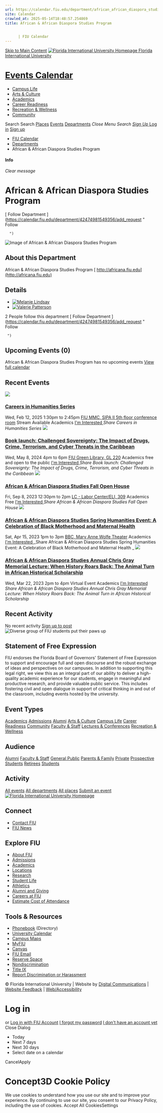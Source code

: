 ```yaml
---
url: https://calendar.fiu.edu/department/african_african_diaspora_studies_program
site: Calendar
crawled_at: 2025-05-14T18:48:57.254869
title: African & African Diaspora Studies Program
    
    
      | FIU Calendar
---
```


[Skip to Main Content](https://calendar.fiu.edu/department/african_african_diaspora_studies_program#main-content)
[![Florida International University Homepage](https://digicdn.fiu.edu/core/_assets/images/logo-top.png) Florida International University](https://www.fiu.edu)
# [Events Calendar ](https://calendar.fiu.edu/)
  * [Campus Life](https://calendar.fiu.edu/calendar?event_types%5B%5D=127595)
  * [Arts & Culture](https://calendar.fiu.edu/calendar?event_types%5B%5D=127590)
  * [Academics](https://calendar.fiu.edu/calendar?event_types%5B%5D=127582)
  * [Career Readiness](https://calendar.fiu.edu/calendar?event_types%5B%5D=127584)
  * [Recreation & Wellness](https://calendar.fiu.edu/calendar?event_types%5B%5D=127603)
  * [Community](https://calendar.fiu.edu/calendar?event_types%5B%5D=127601)


Search Search
[Places](https://calendar.fiu.edu/search/places) [Events](https://calendar.fiu.edu/calendar) [Departments](https://calendar.fiu.edu/search/departments)
_Close Menu_
_Search_ [ _Sign Up_ ](https://calendar.fiu.edu/signup?school_id=234)
[Log in](https://calendar.fiu.edu/auth/shib_login?previous_url=https%3A%2F%2Fcalendar.fiu.edu%2Fdepartment%2Fafrican_african_diaspora_studies_program) [Sign up](https://calendar.fiu.edu/signup?school_id=234)
  * [FIU Calendar](https://calendar.fiu.edu/)
  * [Departments](https://calendar.fiu.edu/browse/departments)
  * African & African Diaspora Studies Program


#### Info
_Clear message_
# African & African Diaspora Studies Program
[ Follow Department ](https://calendar.fiu.edu/department/42474981549356/add_request "
       Follow
       
      ")
![Image of African & African Diaspora Studies Program](https://localist-images.azureedge.net/photos/664326/card/7eb1b843932ccca9c16245cc99f64d88370c9c69.jpg)
## About this Department
African & African Diaspora Studies Program
[ http://africana.fiu.edu](http://africana.fiu.edu)
## Details
  * [![Melanie Lindsay](https://localist-images.azureedge.net/photos/664326/small/7eb1b843932ccca9c16245cc99f64d88370c9c69.jpg)](https://calendar.fiu.edu/mlindsay_288)
  * [![Valerie Patterson](https://localist-images.azureedge.net/photos/664326/small/7eb1b843932ccca9c16245cc99f64d88370c9c69.jpg)](https://calendar.fiu.edu/patterso_794)


2 People follow this department
[ Follow Department ](https://calendar.fiu.edu/department/42474981549356/add_request "
      Follow
      
     ")
## Upcoming Events (0)
African & African Diaspora Studies Program has no upcoming events
[View full calendar](https://calendar.fiu.edu/department/african_african_diaspora_studies_program/calendar)
## Recent Events
[ ![](https://localist-images.azureedge.net/photos/48728374592329/card/ae07a254e82ab31514e6cd763cc00e5e84ec3967.jpg) ](https://calendar.fiu.edu/event/careers-in-humanities-series)
### [Careers in Humanities Series](https://calendar.fiu.edu/event/careers-in-humanities-series)
Wed, Feb 12, 2025 1:30pm to 2:45pm 
[ FIU MMC, SIPA II 5th floor conference room](https://calendar.fiu.edu/event/careers-in-humanities-series)
Stream Available 
Academics
[ I'm Interested ](https://calendar.fiu.edu/event/48728374474561/confirm?instance_id=48728374475586&return=https%3A%2F%2Fcalendar.fiu.edu%2Fdepartment%2Fafrican_african_diaspora_studies_program)
_Share Careers in Humanities Series_
[ ![](https://localist-images.azureedge.net/photos/46233070384263/card/a63e5415617384c29550eeff8f6d0d2ca5aaf986.jpg) ](https://calendar.fiu.edu/event/book-launch-challenged-sovereignty-the-impact-of-drugs-crime-terrorism-and-cyber-threats-in-the-caribbean)
### [Book launch: Challenged Sovereignty: The Impact of Drugs, Crime, Terrorism, and Cyber Threats in the Caribbean](https://calendar.fiu.edu/event/book-launch-challenged-sovereignty-the-impact-of-drugs-crime-terrorism-and-cyber-threats-in-the-caribbean)
Wed, May 8, 2024 4pm to 6pm 
[ FIU Green Library, GL 220](https://calendar.fiu.edu/event/book-launch-challenged-sovereignty-the-impact-of-drugs-crime-terrorism-and-cyber-threats-in-the-caribbean)
Academics
free and open to the public
[ I'm Interested ](https://calendar.fiu.edu/event/46233070333054/confirm?instance_id=46233070334079&return=https%3A%2F%2Fcalendar.fiu.edu%2Fdepartment%2Fafrican_african_diaspora_studies_program)
_Share Book launch: Challenged Sovereignty: The Impact of Drugs, Crime, Terrorism, and Cyber Threats in the Caribbean_
[ ![](https://localist-images.azureedge.net/photos/44147225839345/card/932836cf746d3dbe22a2ebdc2754b8df594e23ca.jpg) ](https://calendar.fiu.edu/event/african_african_diaspora_studies_fall_open_house)
### [African & African Diaspora Studies Fall Open House](https://calendar.fiu.edu/event/african_african_diaspora_studies_fall_open_house)
Fri, Sep 8, 2023 12:30pm to 2pm 
[ LC - Labor Center/ELI, 309](https://calendar.fiu.edu/lc)
Academics
Free
[ I'm Interested ](https://calendar.fiu.edu/event/44147225770728/confirm?instance_id=44147225780969&return=https%3A%2F%2Fcalendar.fiu.edu%2Fdepartment%2Fafrican_african_diaspora_studies_program)
_Share African & African Diaspora Studies Fall Open House_
[ ![](https://localist-images.azureedge.net/photos/42651679007690/card/3190b5cbbf506a6cd1173c4396ea61cdfa6bb348.jpg) ](https://calendar.fiu.edu/event/african_african_diaspora_studies_spring_humanities_event_a_celebration_of_black_motherhood_and_maternal_health)
### [African & African Diaspora Studies Spring Humanities Event: A Celebration of Black Motherhood and Maternal Health ](https://calendar.fiu.edu/event/african_african_diaspora_studies_spring_humanities_event_a_celebration_of_black_motherhood_and_maternal_health)
Sat, Apr 15, 2023 1pm to 3pm 
[ BBC, Mary Anne Wolfe Theater](https://calendar.fiu.edu/event/african_african_diaspora_studies_spring_humanities_event_a_celebration_of_black_motherhood_and_maternal_health)
Academics
[ I'm Interested ](https://calendar.fiu.edu/event/42651678934976/confirm?instance_id=42651678962625&return=https%3A%2F%2Fcalendar.fiu.edu%2Fdepartment%2Fafrican_african_diaspora_studies_program)
_Share African & African Diaspora Studies Spring Humanities Event: A Celebration of Black Motherhood and Maternal Health _
[ ![](https://localist-images.azureedge.net/photos/42649105883150/card/76f8b510ed570e51f756f4760d40aba73225c65c.jpg) ](https://calendar.fiu.edu/event/african_african_diaspora_studies_annual_chris_gray_memorial_lecture_when_history_roars_back_the_animal_gturn_in_african_historical_scholarship)
### [African & African Diaspora Studies Annual Chris Gray Memorial Lecture: When History Roars Back: The Animal Turn in African Historical Scholarship](https://calendar.fiu.edu/event/african_african_diaspora_studies_annual_chris_gray_memorial_lecture_when_history_roars_back_the_animal_gturn_in_african_historical_scholarship)
Wed, Mar 22, 2023 2pm to 4pm 
Virtual Event 
Academics
[ I'm Interested ](https://calendar.fiu.edu/event/42649105804293/confirm?instance_id=42649105813510&return=https%3A%2F%2Fcalendar.fiu.edu%2Fdepartment%2Fafrican_african_diaspora_studies_program)
_Share African & African Diaspora Studies Annual Chris Gray Memorial Lecture: When History Roars Back: The Animal Turn in African Historical Scholarship_
## Recent Activity
No recent activity
[Sign up to post](https://calendar.fiu.edu/auth/shib_login?previous_url=https%3A%2F%2Fcalendar.fiu.edu%2Fdepartment%2Fafrican_african_diaspora_studies_program)
![Diverse group of FIU students put their paws up](https://www.fiu.edu/_assets/images/thumbnail-students-paw.jpg)
## Statement of Free Expression
FIU endorses the Florida Board of Governors' Statement of Free Expression to support and encourage full and open discourse and the robust exchange of ideas and perspectives on our campuses. In addition to supporting this legal right, we view this as an integral part of our ability to deliver a high-quality academic experience for our students, engage in meaningful and productive research, and provide valuable public service. This includes fostering civil and open dialogue in support of critical thinking in and out of the classroom, including events hosted by the university.
## Event Types
[Academics](https://calendar.fiu.edu/calendar?event_types%5B%5D=127582)
[Admissions](https://calendar.fiu.edu/calendar?event_types%5B%5D=127583)
[Alumni](https://calendar.fiu.edu/calendar?event_types%5B%5D=127589)
[Arts & Culture](https://calendar.fiu.edu/calendar?event_types%5B%5D=127590)
[Campus Life](https://calendar.fiu.edu/calendar?event_types%5B%5D=127595)
[Career Readiness](https://calendar.fiu.edu/calendar?event_types%5B%5D=127584)
[Community](https://calendar.fiu.edu/calendar?event_types%5B%5D=127601)
[Faculty & Staff](https://calendar.fiu.edu/calendar?event_types%5B%5D=127602)
[Lectures & Conferences](https://calendar.fiu.edu/calendar?event_types%5B%5D=127587)
[Recreation & Wellness](https://calendar.fiu.edu/calendar?event_types%5B%5D=127603)
## Audience
[Alumni](https://calendar.fiu.edu/calendar?event_types%5B%5D=121721)
[Faculty & Staff](https://calendar.fiu.edu/calendar?event_types%5B%5D=121720)
[General Public](https://calendar.fiu.edu/calendar?event_types%5B%5D=121722)
[Parents & Family](https://calendar.fiu.edu/calendar?event_types%5B%5D=36918157286658)
[Private](https://calendar.fiu.edu/calendar?event_types%5B%5D=129753)
[Prospective Students](https://calendar.fiu.edu/calendar?event_types%5B%5D=121723)
[Retirees](https://calendar.fiu.edu/calendar?event_types%5B%5D=37290279036119)
[Students](https://calendar.fiu.edu/calendar?event_types%5B%5D=121719)
## Activity
[All events](https://calendar.fiu.edu/department/african_african_diaspora_studies_program/calendar)
[All departments](https://calendar.fiu.edu/search/departments)
[All places](https://calendar.fiu.edu/browse/places)
[Submit an event](https://calendar.fiu.edu/admin/events/new/basic-information)
[ ![Florida International University Homepage](https://digicdn.fiu.edu/core/_assets/images/footer-logo.svg) ](https://www.fiu.edu/)
## Connect
  * [Contact FIU](https://www.fiu.edu/about/contact-us/index.html)
  * [FIU News](https://news.fiu.edu/)


## Explore FIU
  * [About FIU](https://www.fiu.edu/about/index.html)
  * [Admissions](https://www.fiu.edu/admissions/index.html)
  * [Academics](https://www.fiu.edu/academics/index.html)
  * [Locations](https://www.fiu.edu/locations/index.html)
  * [Research](https://www.fiu.edu/research/index.html)
  * [Student Life](https://www.fiu.edu/student-life/index.html)
  * [Athletics](https://www.fiu.edu/athletics/index.html)
  * [Alumni and Giving](https://www.fiu.edu/alumni-and-giving/index.html)
  * [Careers at FIU](https://hr.fiu.edu/careers/)
  * [Estimate Cost of Attendance](https://onestop.fiu.edu/finances/estimate-your-costs/)


## Tools & Resources
  * [Phonebook](https://phonebook.fiu.edu) (Directory)
  * [University Calendar](https://calendar.fiu.edu/)
  * [Campus Maps](https://campusmaps.fiu.edu/)
  * [MyFIU](https://my.fiu.edu/)
  * [Canvas](https://canvas.fiu.edu)
  * [FIU Email](http://mail.fiu.edu/)
  * [Reserve Space](https://reservespace.fiu.edu/make-reservation/)
  * [Nondiscrimination](https://ace.fiu.edu/civil-rights-and-accessibility/harassment-and-discrimination/)
  * [Title IX](https://ace.fiu.edu/title-ix/)
  * [Report Discrimination or Harassment](https://report.fiu.edu/)


© Florida International University  | Website by [Digital Communications](https://stratcomm.fiu.edu/digital-print/websites/) | [Website Feedback](https://webforms.fiu.edu/view.php?id=370774&element_5=https://calendar.fiu.edu/https://calendar.fiu.edu/) | [Web/Accessibility](https://accessibility.fiu.edu/)
# Log in
or
[Log in with FIU Account](https://calendar.fiu.edu/auth/shib_login?previous_url=https%3A%2F%2Fcalendar.fiu.edu%2Fdepartment%2Fafrican_african_diaspora_studies_program)
[I forgot my password](https://calendar.fiu.edu/auth/forgot) [I don't have an account yet](https://calendar.fiu.edu/signup?school_id=234)
Close Dialog
  * Today
  * Next 7 days
  * Next 30 days
  * Select date on a calendar


CancelApply
# Concept3D Cookie Policy
We use cookies to understand how you use our site and to improve your experience. By continuing to use our site, you consent to our Privacy Policy, including the use of cookies. 
Accept All CookiesSettings
